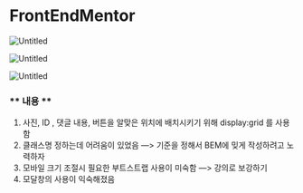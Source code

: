 # FrontEndMentor

![Untitled](FrontEndMentor%20b610d3793a224b9b8ac6e9bb3c0fe863/Untitled.png)

![Untitled](FrontEndMentor%20b610d3793a224b9b8ac6e9bb3c0fe863/Untitled%201.png)

![Untitled](FrontEndMentor%20b610d3793a224b9b8ac6e9bb3c0fe863/Untitled%202.png)

### ** 내용 **

1. 사진, ID , 댓글 내용, 버튼을 알맞은 위치에 배치시키기 위해 display:grid 를 사용함 
2. 클래스명 정하는데 어려움이 있었음 —> 기준을 정해서  BEM에 밎게 작성하려고 노력하자
3. 모바일 크기 조절시 필요한 부트스트랩 사용이 미숙함 —> 강의로 보강하기 
4. 모달창의 사용이 익숙해졌음

